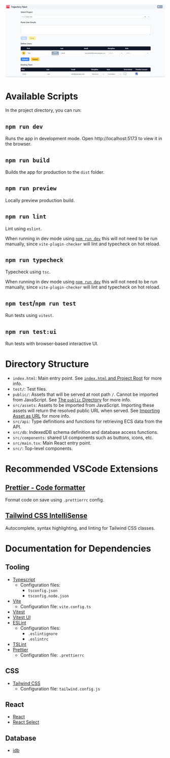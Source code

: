 
![the picture](https://github.com/HOKGroup/TrajectoryNext/blob/master/TJ_Next_UI.png)

# Available Scripts

In the project directory, you can run:

## `npm run dev`

Runs the app in development mode. Open http://localhost:5173 to view it in the browser.

## `npm run build`

Builds the app for production to the `dist` folder.

## `npm run preview`

Locally preview production build.

## `npm run lint`

Lint using `eslint`.

When running in dev mode using [`npm run dev`](#npm-run-dev) this will not need to be run manually, since `vite-plugin-checker` will lint and typecheck on hot reload.

## `npm run typecheck`

Typecheck using `tsc`.

When running in dev mode using [`npm run dev`](#npm-run-dev) this will not need to be run manually, since `vite-plugin-checker` will lint and typecheck on hot reload.

## `npm test`/`npm run test`

Run tests using `vitest`.

## `npm run test:ui`

Run tests with browser-based interactive UI.

# Directory Structure

- `index.html`: Main entry point. See [`index.html` and Project Root](https://vitejs.dev/guide/#index-html-and-project-root) for more info.
- `test/`: Test files.
- `public/`: Assets that will be served at root path `/`. Cannot be imported from JavaScript. See [The `public` Directory](https://vitejs.dev/guide/assets.html#the-public-directory) for more info.
- `src/assets`: Assets to be imported from JavaScript. Importing these assets will return the resolved public URL when served. See [Importing Asset as URL](https://vitejs.dev/guide/assets.html#importing-asset-as-url) for more info.
- `src/api`: Type definitions and functions for retrieving ECS data from the API.
- `src/db`: IndexedDB schema definition and database access functions.
- `src/components`: shared UI components such as buttons, icons, etc.
- `src/main.tsx`: Main React entry point.
- `src/`: Top-level components.

# Recommended VSCode Extensions

## [Prettier - Code formatter](https://marketplace.visualstudio.com/items?itemName=esbenp.prettier-vscode)

Format code on save using `.prettierrc` config.

## [Tailwind CSS IntelliSense](https://marketplace.visualstudio.com/items?itemName=bradlc.vscode-tailwindcss)

Autocomplete, syntax highlighting, and linting for Tailwind CSS classes.

# Documentation for Dependencies

## Tooling

- [Typescript](https://www.typescriptlang.org/docs/)
  - Configuration files:
    - `tsconfig.json`
    - `tsconfig.node.json`
- [Vite](https://vitejs.dev/guide/)
  - Configuration file: `vite.config.ts`
- [Vitest](https://vitest.dev/guide/)
- [Vitest UI](https://vitest.dev/guide/ui.html)
- [ESLint](https://eslint.org/docs/latest/)
  - Configuration files:
    - `.eslintignore`
    - `.eslintrc`
- [TSLint](https://palantir.github.io/tslint/rules/)
- [Prettier](https://prettier.io/docs/en/index.html)
  - Configuration file: `.prettierrc`

## CSS

- [Tailwind CSS](https://tailwindcss.com/docs/installation)
  - Configuration file: `tailwind.config.js`

## React

- [React](https://react.dev/reference/react)
- [React Select](https://react-select.com/home)

## Database

- [idb](https://github.com/jakearchibald/idb)
